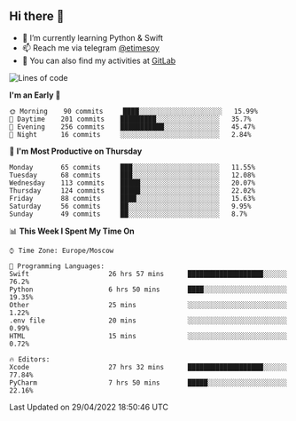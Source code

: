 ## Hi there 👋
- 🌱 I’m currently learning Python & Swift
- 📫 Reach me via telegram [@etimesoy](https://t.me/etimesoy/)
- 🦊 You can also find my activities at [GitLab](https://gitlab.com/etimesoy)

<!--START_SECTION:waka-->
![Lines of code](https://img.shields.io/badge/From%20Hello%20World%20I%27ve%20Written-188%20Thousand%20lines%20of%20code-blue)

**I'm an Early 🐤** 

```text
🌞 Morning    90 commits     ████░░░░░░░░░░░░░░░░░░░░░   15.99% 
🌆 Daytime    201 commits    █████████░░░░░░░░░░░░░░░░   35.7% 
🌃 Evening    256 commits    ███████████░░░░░░░░░░░░░░   45.47% 
🌙 Night      16 commits     ░░░░░░░░░░░░░░░░░░░░░░░░░   2.84%

```
📅 **I'm Most Productive on Thursday** 

```text
Monday       65 commits     ███░░░░░░░░░░░░░░░░░░░░░░   11.55% 
Tuesday      68 commits     ███░░░░░░░░░░░░░░░░░░░░░░   12.08% 
Wednesday    113 commits    █████░░░░░░░░░░░░░░░░░░░░   20.07% 
Thursday     124 commits    █████░░░░░░░░░░░░░░░░░░░░   22.02% 
Friday       88 commits     ████░░░░░░░░░░░░░░░░░░░░░   15.63% 
Saturday     56 commits     ██░░░░░░░░░░░░░░░░░░░░░░░   9.95% 
Sunday       49 commits     ██░░░░░░░░░░░░░░░░░░░░░░░   8.7%

```


📊 **This Week I Spent My Time On** 

```text
⌚︎ Time Zone: Europe/Moscow

💬 Programming Languages: 
Swift                    26 hrs 57 mins      ███████████████████░░░░░░   76.2% 
Python                   6 hrs 50 mins       ████░░░░░░░░░░░░░░░░░░░░░   19.35% 
Other                    25 mins             ░░░░░░░░░░░░░░░░░░░░░░░░░   1.22% 
.env file                20 mins             ░░░░░░░░░░░░░░░░░░░░░░░░░   0.99% 
HTML                     15 mins             ░░░░░░░░░░░░░░░░░░░░░░░░░   0.72%

🔥 Editors: 
Xcode                    27 hrs 32 mins      ███████████████████░░░░░░   77.84% 
PyCharm                  7 hrs 50 mins       █████░░░░░░░░░░░░░░░░░░░░   22.16%

```


 Last Updated on 29/04/2022 18:50:46 UTC
<!--END_SECTION:waka-->
